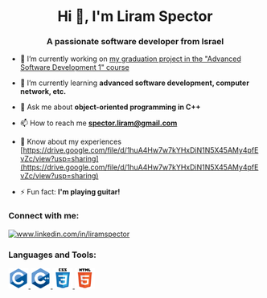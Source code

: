 <h1 align="center">Hi 👋, I'm Liram Spector</h1>
<h3 align="center">A passionate software developer from Israel</h3>

- 🔭 I’m currently working on [my graduation project in the "Advanced Software Development 1" course](https://github.com/lspp123/Ptm_project)

- 🌱 I’m currently learning **advanced software development, computer network, etc.**

- 💬 Ask me about **object-oriented programming in C++**

- 📫 How to reach me **spector.liram@gmail.com**

- 📄 Know about my experiences [https://drive.google.com/file/d/1huA4Hw7w7kYHxDiN1N5X45AMy4pfEvZc/view?usp=sharing](https://drive.google.com/file/d/1huA4Hw7w7kYHxDiN1N5X45AMy4pfEvZc/view?usp=sharing)

- ⚡ Fun fact: **I'm playing guitar!**

<h3 align="left">Connect with me:</h3>
<p align="left">
<a href="https://linkedin.com/in/www.linkedin.com/in/liramspector" target="blank"><img align="center" src="https://raw.githubusercontent.com/rahuldkjain/github-profile-readme-generator/master/src/images/icons/Social/linked-in-alt.svg" alt="www.linkedin.com/in/liramspector" height="30" width="40" /></a>
</p>

<h3 align="left">Languages and Tools:</h3>
<p align="left"> <a href="https://www.cprogramming.com/" target="_blank" rel="noreferrer"> <img src="https://raw.githubusercontent.com/devicons/devicon/master/icons/c/c-original.svg" alt="c" width="40" height="40"/> </a> <a href="https://www.w3schools.com/cpp/" target="_blank" rel="noreferrer"> <img src="https://raw.githubusercontent.com/devicons/devicon/master/icons/cplusplus/cplusplus-original.svg" alt="cplusplus" width="40" height="40"/> </a> <a href="https://www.w3schools.com/css/" target="_blank" rel="noreferrer"> <img src="https://raw.githubusercontent.com/devicons/devicon/master/icons/css3/css3-original-wordmark.svg" alt="css3" width="40" height="40"/> </a> <a href="https://www.w3.org/html/" target="_blank" rel="noreferrer"> <img src="https://raw.githubusercontent.com/devicons/devicon/master/icons/html5/html5-original-wordmark.svg" alt="html5" width="40" height="40"/> </a> </p>
